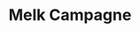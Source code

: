---
title: Melk Campagne 
slug: "milk"
description: "Opdracht: bedenkt een nieuwe merknaam en ontwerp de verpakkingen voor 3 soorten melk. Vol, halfvol en melk met een speciaal smaakje. Er werd een huisstijl uitgewerkt die de grafische basis vormde voor een bijhorende reclamecampagne." 
type: "intern"
members:
    - name: "Shauny Eloot"
      major: "Crossmedia-ontwerp"
      minor: "Photo Design"
      disk: "3de schijf"
thumbnail:
    url: "thumb.png"
    alt: ""
    height: 1
    width: 1
    text-color: "b96528"
    background-color: "fcc553"
media:
    - url: "1_logoevolutie.png"
      type: "image"
    - url: "2_halfvollogo.png"
      type: "image"
    - url: "3_halfvolverpakking.png"
      type: "image"
      text: "Kapvorm en photoshop mockup van de halfvolle melk."
    - url: "4_applogo.png"
      type: "image"
    - url: "5_appmockup.png"
      type: "image"
      text: "Ontwerp van een promotionele app. Op basis van een ingegeven 'mood' worden melksuggesties aangereikt."
created: 20/01/2017
order: 2
---